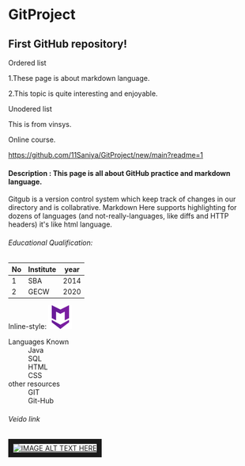 # GitProject
## First GitHub repository!
Ordered list 

1.These page is about markdown language.

2.This topic is quite interesting and enjoyable.

Unodered list

This is from vinsys.

Online course.

https://github.com/11Saniya/GitProject/new/main?readme=1

#### Description : This page is all about GitHub practice and markdown language.
Gitgub is a version control system which keep track of changes in our directory and is collabrative.
Markdown Here supports highlighting for dozens of languages (and not-really-languages, like diffs and HTTP headers)
it's like html language.

[^1]: My refernce.

[^2]: all about my usage.

###### Educational Qualification:


|No | Institute  | year | 
|---|------------| -----|
|1  | SBA        | 2014 |
|2  | GECW       |  2020| 

Inline-style: 
![alt text](https://github.com/adam-p/markdown-here/raw/master/src/common/images/icon48.png "Logo Title Text 1")

<dl>
  <dt>Languages Known </dt>
  <dd>Java<dd>
  <dd>SQL<dd>
  <dd>HTML<dd>
  <dd>CSS<dd>
  
  <dt>other resources</dt>
     <dd>GIT<dd>
     <dd>Git-Hub<dd>
   </dl>
  
  ###### Veido link
<a href="http://www.youtube.com/watch?feature=player_embedded&v=YOUTUBE_VIDEO_ID_HERE
" target="_blank"><img src="http://img.youtube.com/vi/YOUTUBE_VIDEO_ID_HERE/0.jpg" 
alt="IMAGE ALT TEXT HERE" width="240" height="180" border="10" /></a>
